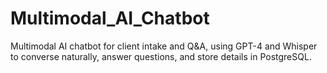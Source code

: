 # Multimodal_AI_Chatbot
Multimodal AI chatbot for client intake and Q&A, using GPT-4 and Whisper to converse naturally, answer questions, and store details in PostgreSQL.
